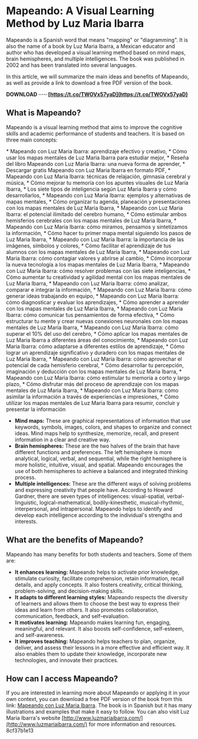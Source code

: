 
 
# Mapeando: A Visual Learning Method by Luz Maria Ibarra
 
Mapeando is a Spanish word that means "mapping" or "diagramming". It is also the name of a book by Luz Maria Ibarra, a Mexican educator and author who has developed a visual learning method based on mind maps, brain hemispheres, and multiple intelligences. The book was published in 2002 and has been translated into several languages.
 
In this article, we will summarize the main ideas and benefits of Mapeando, as well as provide a link to download a free PDF version of the book.
 
**DOWNLOAD ····· [https://t.co/TWOVx57yaD](https://t.co/TWOVx57yaD)**


 
## What is Mapeando?
 
Mapeando is a visual learning method that aims to improve the cognitive skills and academic performance of students and teachers. It is based on three main concepts:
 
\* Mapeando con Luz Maria Ibarra: aprendizaje efectivo y creativo,  \* Cómo usar los mapas mentales de Luz Maria Ibarra para estudiar mejor,  \* Reseña del libro Mapeando con Luz Maria Ibarra: una nueva forma de aprender,  \* Descargar gratis Mapeando con Luz Maria Ibarra en formato PDF,  \* Mapeando con Luz Maria Ibarra: técnicas de relajación, gimnasia cerebral y música,  \* Cómo mejorar tu memoria con los apuntes visuales de Luz Maria Ibarra,  \* Los siete tipos de inteligencia según Luz Maria Ibarra y cómo desarrollarlos,  \* Mapeando con Luz Maria Ibarra: ejemplos y alternativas de mapas mentales,  \* Cómo organizar tu agenda, planeación y presentaciones con los mapas mentales de Luz Maria Ibarra,  \* Mapeando con Luz Maria Ibarra: el potencial ilimitado del cerebro humano,  \* Cómo estimular ambos hemisferios cerebrales con los mapas mentales de Luz Maria Ibarra,  \* Mapeando con Luz Maria Ibarra: cómo miramos, pensamos y sintetizamos la información,  \* Cómo hacer tu primer mapa mental siguiendo los pasos de Luz Maria Ibarra,  \* Mapeando con Luz Maria Ibarra: la importancia de las imágenes, símbolos y colores,  \* Cómo facilitar el aprendizaje de tus alumnos con los mapas mentales de Luz Maria Ibarra,  \* Mapeando con Luz Maria Ibarra: cómo contagiar valores y abrirse al cambio,  \* Cómo incorporar la nueva tecnología a los mapas mentales de Luz Maria Ibarra,  \* Mapeando con Luz Maria Ibarra: cómo resolver problemas con las siete inteligencias,  \* Cómo aumentar tu creatividad y agilidad mental con los mapas mentales de Luz Maria Ibarra,  \* Mapeando con Luz Maria Ibarra: cómo analizar, comparar e integrar la información,  \* Mapeando con Luz Maria Ibarra: cómo generar ideas trabajando en equipo,  \* Mapeando con Luz Maria Ibarra: cómo diagnosticar y evaluar los aprendizajes,  \* Cómo aprender a aprender con los mapas mentales de Luz Maria Ibarra,  \* Mapeando con Luz Maria Ibarra: cómo comunicar tus pensamientos de forma efectiva,  \* Cómo estructurar tu mente y crear nuevas conexiones neuronales con los mapas mentales de Luz Maria Ibarra,  \* Mapeando con Luz Maria Ibarra: cómo superar el 10% del uso del cerebro,  \* Cómo aplicar los mapas mentales de Luz Maria Ibarra a diferentes áreas del conocimiento,  \* Mapeando con Luz Maria Ibarra: cómo adaptarse a diferentes estilos de aprendizaje,  \* Cómo lograr un aprendizaje significativo y duradero con los mapas mentales de Luz Maria Ibarra,  \* Mapeando con Luz Maria Ibarra: cómo aprovechar el potencial de cada hemisferio cerebral,  \* Cómo desarrollar tu percepción, imaginación y deducción con los mapas mentales de Luz Maria Ibarra,  \* Mapeando con Luz Maria Ibarra: cómo estimular tu memoria a corto y largo plazo,  \* Cómo disfrutar más del proceso de aprendizaje con los mapas mentales de Luz Maria Ibarra,  \* Mapeando con Luz Maria Ibarra: cómo asimilar la información a través de experiencias e impresiones,  \* Cómo utilizar los mapas mentales de Luz Maria Ibarra para resumir, concluir y presentar la información
 
- **Mind maps:** These are graphical representations of information that use keywords, symbols, images, colors, and shapes to organize and connect ideas. Mind maps help to synthesize, memorize, recall, and present information in a clear and creative way.
- **Brain hemispheres:** These are the two halves of the brain that have different functions and preferences. The left hemisphere is more analytical, logical, verbal, and sequential, while the right hemisphere is more holistic, intuitive, visual, and spatial. Mapeando encourages the use of both hemispheres to achieve a balanced and integrated thinking process.
- **Multiple intelligences:** These are the different ways of solving problems and expressing creativity that people have. According to Howard Gardner, there are seven types of intelligences: visual-spatial, verbal-linguistic, logical-mathematical, bodily-kinesthetic, musical-rhythmic, interpersonal, and intrapersonal. Mapeando helps to identify and develop each intelligence according to the individual's strengths and interests.

## What are the benefits of Mapeando?
 
Mapeando has many benefits for both students and teachers. Some of them are:

- **It enhances learning:** Mapeando helps to activate prior knowledge, stimulate curiosity, facilitate comprehension, retain information, recall details, and apply concepts. It also fosters creativity, critical thinking, problem-solving, and decision-making skills.
- **It adapts to different learning styles:** Mapeando respects the diversity of learners and allows them to choose the best way to express their ideas and learn from others. It also promotes collaboration, communication, feedback, and self-evaluation.
- **It motivates learning:** Mapeando makes learning fun, engaging, meaningful, and relevant. It also boosts self-confidence, self-esteem, and self-awareness.
- **It improves teaching:** Mapeando helps teachers to plan, organize, deliver, and assess their lessons in a more effective and efficient way. It also enables them to update their knowledge, incorporate new technologies, and innovate their practices.

## How can I access Mapeando?
 
If you are interested in learning more about Mapeando or applying it in your own context, you can download a free PDF version of the book from this link: [Mapeando con Luz Maria Ibarra](https://cbtis50arias.files.wordpress.com/2010/08/mapeandoconluz.pdf). The book is in Spanish but it has many illustrations and examples that make it easy to follow. You can also visit Luz Maria Ibarra's website [http://www.luzmariaibarra.com/](http://www.luzmariaibarra.com/) for more information and resources.
 8cf37b1e13
 
